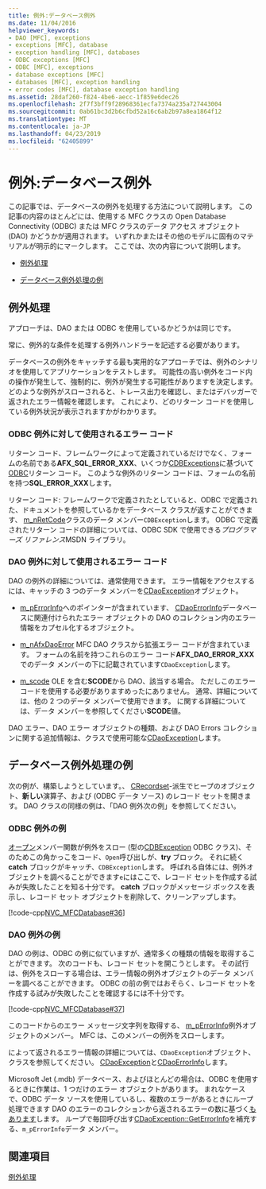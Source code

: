 ```yaml
---
title: 例外:データベース例外
ms.date: 11/04/2016
helpviewer_keywords:
- DAO [MFC], exceptions
- exceptions [MFC], database
- exception handling [MFC], databases
- ODBC exceptions [MFC]
- ODBC [MFC], exceptions
- database exceptions [MFC]
- databases [MFC], exception handling
- error codes [MFC], database exception handling
ms.assetid: 28daf260-f824-4be6-aecc-1f859e6dec26
ms.openlocfilehash: 2f7f3bff9f28968361ecfa7374a235a727443004
ms.sourcegitcommit: 0ab61bc3d2b6cfbd52a16c6ab2b97a8ea1864f12
ms.translationtype: MT
ms.contentlocale: ja-JP
ms.lasthandoff: 04/23/2019
ms.locfileid: "62405899"
---
```

# <a name="exceptions-database-exceptions"></a>例外:データベース例外

この記事では、データベースの例外を処理する方法について説明します。 この記事の内容のほとんどには、使用する MFC クラスの Open Database Connectivity (ODBC) または MFC クラスのデータ アクセス オブジェクト (DAO) かどうかが適用されます。 いずれかまたはその他のモデルに固有のマテリアルが明示的にマークします。 ここでは、次の内容について説明します。

- [例外処理](#_core_approaches_to_exception_handling)

- [データベース例外処理の例](#_core_a_database_exception.2d.handling_example)

##  <a name="_core_approaches_to_exception_handling"></a> 例外処理

アプローチは、DAO または ODBC を使用しているかどうかは同じです。

常に、例外的な条件を処理する例外ハンドラーを記述する必要があります。

データベースの例外をキャッチする最も実用的なアプローチでは、例外のシナリオを使用してアプリケーションをテストします。 可能性の高い例外をコード内の操作が発生して、強制的に、例外が発生する可能性がありますを決定します。 どのような例外がスローされると、トレース出力を確認し、またはデバッガーで返されたエラー情報を確認します。 これにより、どのリターン コードを使用している例外状況が表示されますかがわかります。

### <a name="error-codes-used-for-odbc-exceptions"></a>ODBC 例外に対して使用されるエラー コード

リターン コード、フレームワークによって定義されているだけでなく、フォームの名前である**AFX_SQL_ERROR_XXX**、いくつか[CDBExceptions](../mfc/reference/cdbexception-class.md)に基づいて[ODBC](../data/odbc/odbc-basics.md)リターン コード。 このような例外のリターン コードは、フォームの名前を持つ**SQL_ERROR_XXX**します。

リターン コード: フレームワークで定義されたとしていると、ODBC で定義された、ドキュメントを参照しているかをデータベース クラスが返すことができます、 [m_nRetCode](../mfc/reference/cdbexception-class.md#m_nretcode)クラスのデータ メンバー`CDBException`します。 ODBC で定義されたリターン コードの詳細については、ODBC SDK で使用できる*プログラマーズ リファレンス*MSDN ライブラリ。

### <a name="error-codes-used-for-dao-exceptions"></a>DAO 例外に対して使用されるエラー コード

DAO の例外の詳細については、通常使用できます。 エラー情報をアクセスするには、キャッチの 3 つのデータ メンバーを[CDaoException](../mfc/reference/cdaoexception-class.md)オブジェクト。

- [m_pErrorInfo](../mfc/reference/cdaoexception-class.md#m_perrorinfo)へのポインターが含まれています、 [CDaoErrorInfo](../mfc/reference/cdaoerrorinfo-structure.md)データベースに関連付けられたエラー オブジェクトの DAO のコレクション内のエラー情報をカプセル化するオブジェクト。

- [m_nAfxDaoError](../mfc/reference/cdaoexception-class.md#m_nafxdaoerror) MFC DAO クラスから拡張エラー コードが含まれています。 フォームの名前を持つこれらのエラー コード**AFX_DAO_ERROR_XXX**でのデータ メンバーの下に記載されています`CDaoException`します。

- [m_scode](../mfc/reference/cdaoexception-class.md#m_scode) OLE を含む**SCODE**から DAO、該当する場合。 ただしこのエラー コードを使用する必要がありますめったにありません。 通常、詳細については、他の 2 つのデータ メンバーで使用できます。 に関する詳細については、データ メンバーを参照してください**SCODE**値。

DAO エラー、DAO エラー オブジェクトの種類、および DAO Errors コレクションに関する追加情報は、クラスで使用可能な[CDaoException](../mfc/reference/cdaoexception-class.md)します。

##  <a name="_core_a_database_exception.2d.handling_example"></a> データベース例外処理の例

次の例が、構築しようとしています。、 [CRecordset](../mfc/reference/crecordset-class.md)-派生でヒープのオブジェクト、**新しい**演算子、および (ODBC データ ソース) のレコード セットを開きます。 DAO クラスの同様の例は、「DAO 例外次の例」を参照してください。

### <a name="odbc-exception-example"></a>ODBC 例外の例

[オープン](../mfc/reference/crecordset-class.md#open)メンバー関数が例外をスロー (型の[CDBException](../mfc/reference/cdbexception-class.md) ODBC クラス)、そのためこの角かっこをコード、`Open`呼び出しが、**try** ブロック。 それに続く**catch** ブロックがキャッチ、`CDBException`します。 呼ばれる自体には、例外オブジェクトを調べることができます`e`にはここで、レコード セットを作成する試みが失敗したことを知る十分です。 **catch** ブロックがメッセージ ボックスを表示し、レコード セット オブジェクトを削除して、クリーンアップします。

[!code-cpp[NVC_MFCDatabase#36](../mfc/codesnippet/cpp/exceptions-database-exceptions_1.cpp)]

### <a name="dao-exception-example"></a>DAO 例外の例

DAO の例は、ODBC の例に似ていますが、通常多くの種類の情報を取得することができます。 次のコードも、レコード セットを開こうとします。 その試行は、例外をスローする場合は、エラー情報の例外オブジェクトのデータ メンバーを調べることができます。 ODBC の前の例ではおそらく、レコード セットを作成する試みが失敗したことを確認するには不十分です。

[!code-cpp[NVC_MFCDatabase#37](../mfc/codesnippet/cpp/exceptions-database-exceptions_2.cpp)]

このコードからのエラー メッセージ文字列を取得する、 [m_pErrorInfo](../mfc/reference/cdaoexception-class.md#m_perrorinfo)例外オブジェクトのメンバー。 MFC は、このメンバーの例外をスローします。

によって返されるエラー情報の詳細については、`CDaoException`オブジェクト、クラスを参照してください。 [CDaoException](../mfc/reference/cdaoexception-class.md)と[CDaoErrorInfo](../mfc/reference/cdaoerrorinfo-structure.md)します。

Microsoft Jet (.mdb) データベース、およびほとんどの場合は、ODBC を使用するときに作業は、1 つだけのエラー オブジェクトがあります。 まれなケースで、ODBC データ ソースを使用しているし、複数のエラーがあるときにループ処理できます DAO のエラーのコレクションから返されるエラーの数に基づく[もあります](../mfc/reference/cdaoexception-class.md#geterrorcount)します。 ループで毎回呼び出す[CDaoException::GetErrorInfo](../mfc/reference/cdaoexception-class.md#geterrorinfo)を補充する、`m_pErrorInfo`データ メンバー。

## <a name="see-also"></a>関連項目

[例外処理](../mfc/exception-handling-in-mfc.md)
